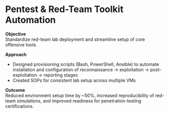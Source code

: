 # Pentest & Red-Team Toolkit Automation

**Objective**  
Standardize red-team lab deployment and streamline setup of core offensive tools.

**Approach**  
- Designed provisioning scripts (Bash, PowerShell, Ansible) to automate installation and configuration of reconnaissance → exploitation → post-exploitation → reporting stages  
- Created SOPs for consistent lab setup across multiple VMs  

**Outcome**  
Reduced environment setup time by ~50%, increased reproducibility of red-team simulations, and improved readiness for penetration-testing certifications.
